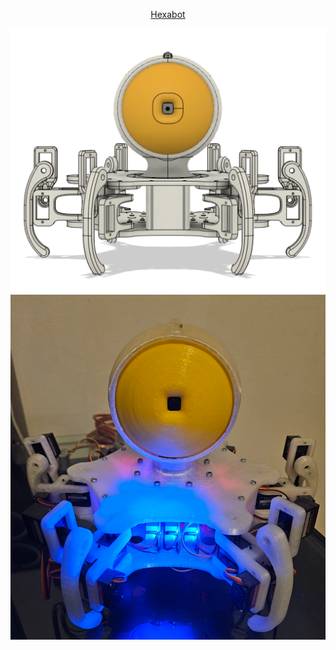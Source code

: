 <p align="center"><u>Hexabot</u></p>


![Hexabot](/img/Hexabot_Model_v1.png)
![Hexabot](/img/Hexabot.png)

